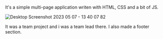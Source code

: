 It's a simple multi-page application writen with HTML, CSS and a bit of JS. 

![Desktop Screenshot 2023 05 07 - 13 40 07 82](https://user-images.githubusercontent.com/103362175/236672733-b1a14d15-9173-4626-8e50-9b002bbfb7d3.png)

It was a team project and i was a team lead there. I also made a footer section.
